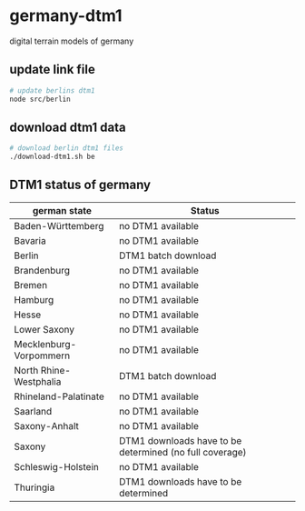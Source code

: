# germany-dtm1
digital terrain models of germany


## update link file
```bash
# update berlins dtm1
node src/berlin
```

## download dtm1 data
```bash
# download berlin dtm1 files
./download-dtm1.sh be
```

## DTM1 status of germany
german state | Status
------------ | -------------
Baden-Württemberg | no DTM1 available
Bavaria | no DTM1 available
Berlin | DTM1 batch download
Brandenburg | no DTM1 available
Bremen | no DTM1 available
Hamburg | no DTM1 available
Hesse | no DTM1 available
Lower Saxony | no DTM1 available
Mecklenburg-Vorpommern | no DTM1 available
North Rhine-Westphalia | DTM1 batch download
Rhineland-Palatinate | no DTM1 available
Saarland | no DTM1 available
Saxony-Anhalt | no DTM1 available
Saxony | DTM1 downloads have to be determined (no full coverage)
Schleswig-Holstein | no DTM1 available
Thuringia | DTM1 downloads have to be determined
